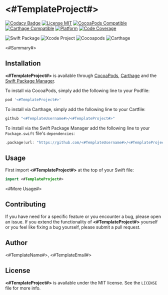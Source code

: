 <#TemplateProject#>
========

[![Codacy Badge](https://api.codacy.com/project/badge/Grade/d30d31c29f17449481b97a04610ff5b9)](https://app.codacy.com/app/<#TemplateUsername#>/<#TemplateProject#>?utm_source=github.com&utm_medium=referral&utm_content=<#TemplateUsername#>/<#TemplateProject#>&utm_campaign=Badge_Grade_Dashboard)
[![License MIT](https://img.shields.io/cocoapods/l/<#TemplateProject#>.svg)](https://cocoapods.org/pods/<#TemplateProject#>)
[![CocoaPods Compatible](https://img.shields.io/cocoapods/v/<#TemplateProject#>.svg)](https://cocoapods.org/pods/<#TemplateProject#>) 
[![Carthage Compatible](https://img.shields.io/badge/Carthage-compatible-4BC51D.svg?style=flat)](https://github.com/Carthage/Carthage) 
[![Platform](https://img.shields.io/cocoapods/p/<#TemplateProject#>.svg)](https://cocoapods.org/pods/<#TemplateProject#>)
[![Code Coverage](https://codecov.io/gh/<#TemplateUsername#>/<#TemplateProject#>/branch/master/graph/badge.svg)](https://codecov.io/gh/<#TemplateUsername#>/<#TemplateProject#>)

![Swift Package](https://github.com/<#TemplateUsername#>/<#TemplateProject#>/workflows/Swift%20Package/badge.svg)
![Xcode Project](https://github.com/<#TemplateUsername#>/<#TemplateProject#>/workflows/Xcode%20Project/badge.svg)
![Cocoapods](https://github.com/<#TemplateUsername#>/<#TemplateProject#>/workflows/Cocoapods/badge.svg)
![Carthage](https://github.com/<#TemplateUsername#>/<#TemplateProject#>/workflows/Carthage/badge.svg)

<#Summary#>

Installation
--------

**<#TemplateProject#>** is available through [CocoaPods](https://cocoapods.org), [Carthage](https://github.com/Carthage/Carthage) and the [Swift Package Manager](https://swift.org/package-manager/). 

To install via CocoaPods, simply add the following line to your Podfile:

```ruby
pod '<#TemplateProject#>'
```

To install via Carthage, simply add the following line to your Cartfile:

```ruby
github "<#TemplateUsername#>/<#TemplateProject#>"
```

To install via the Swift Package Manager add the following line to your `Package.swift` file's `dependencies`:

```swift
.package(url: "https://github.com/<#TemplateUsername#>/<#TemplateProject#>.git", from: "0.1.0")
```

Usage
--------

First import **<#TemplateProject#>** at the top of your Swift file:

```swift
import <#TemplateProject#>
```

<#More Usage#>

Contributing
--------

If you have need for a specific feature or you encounter a bug, please open an issue. If you extend the functionality of **<#TemplateProject#>** yourself or you feel like fixing a bug yourself, please submit a pull request.

Author
--------

<#TemplateName#>, <#TemplateEmail#>

License
--------

**<#TemplateProject#>** is available under the MIT license. See the `LICENSE` file for more info.
